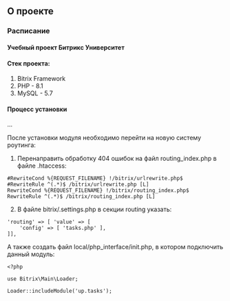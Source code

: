 ## О проекте
### Расписание
#### Учебный проект Битрикс Университет
#### Стек проекта:
1. Bitrix Framework
2. PHP - 8.1
3. MySQL - 5.7
#### Процесс установки
...

После установки модуля необходимо перейти на новую систему роутинга:

1. Перенаправить обработку 404 ошибок на файл routing_index.php в файле .htaccess:
```
#RewriteCond %{REQUEST_FILENAME} !/bitrix/urlrewrite.php$  
#RewriteRule ^(.*)$ /bitrix/urlrewrite.php [L]  
RewriteCond %{REQUEST_FILENAME} !/bitrix/routing_index.php$  
RewriteRule ^(.*)$ /bitrix/routing_index.php [L]
```
2. В файле bitrix/.settings.php в секции routing указать:
```
'routing' => [ 'value' => [  
    'config' => [ 'tasks.php' ],  
]],
```

А также создать файл local/php_interface/init.php, в котором подключить данный модуль:
```
<?php

use Bitrix\Main\Loader;

Loader::includeModule('up.tasks');
```